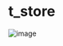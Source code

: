﻿# t_store

![image](https://user-images.githubusercontent.com/85027036/167486594-af211e41-f4f0-4079-8d83-76db37e74e6a.png)
